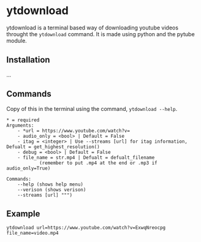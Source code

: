 # ytdownload

ytdownload is a terminal based way of downloading youtube videos throught the `ytdownload` command. It is made using python and the pytube module.

## Installation

...

## Commands

Copy of this in the terminal using the command, `ytdownload --help`.

```text
* = required
Arguments:
    - *url = https://www.youtube.com/watch?v= 
    - audio_only = <bool> | Default = False
    - itag = <integer> | Use --streams [url] for itag information, Defualt = get_highest_resolution()
    - debug = <bool> | Default = False
    - file_name = str.mp4 | Defualt = defualt_filename 
            (remember to put .mp4 at the end or .mp3 if audio_only=True)

Commands:
    --help (shows help menu)
    --verison (shows verison)
    --streams [url] """)
```

## Example

```text
ytdownload url=https://www.youtube.com/watch?v=ExwqNreocpg file_name=video.mp4
```
